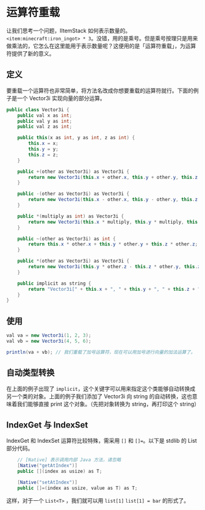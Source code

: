 # 运算符重载

让我们思考一个问题，IItemStack 如何表示数量的。`<item:minecraft:iron_ingot> * 3`。没错，用的是乘号。但是乘号按理只是用来做乘法的，它怎么在这里能用于表示数量呢？这便用的是「运算符重载」，为运算符提供了新的意义。

## 定义

要重载一个运算符也非常简单，将方法名改成你想要重载的运算符就行。下面的例子是一个 Vector3i 实现向量的部分运算。

```java
public class Vector3i {
    public val x as int;
    public val y as int;
    public val z as int;

    public this(x as int, y as int, z as int) {
        this.x = x;
        this.y = y;
        this.z = z;
    }

    public +(other as Vector3i) as Vector3i {
        return new Vector3i(this.x + other.x, this.y + other.y, this.z + other.z);
    }

    public -(other as Vector3i) as Vector3i {
        return new Vector3i(this.x - other.x, this.y - other.y, this.z - other.z);
    }

    public *(multiply as int) as Vector3i {
        return new Vector3i(this.x * multiply, this.y * multiply, this.z * multiply);
    }

    public ~(other as Vector3i) as int {
        return this.x * other.x + this.y * other.y + this.z * other.z;
    }

    public *(other as Vector3i) as Vector3i {
        return new Vector3i(this.y * other.z - this.z * other.y, this.z * other.x - this.x * other.z, this.x * other.y - this.y * other.x);
    }

    public implicit as string {
        return "Vector3i[" + this.x + ", " + this.y + ", " + this.z + "]";
    }
}
```

## 使用

```java
val va = new Vector3i(1, 2, 3);
val vb = new Vector3i(4, 5, 6);

println(va + vb); // 我们重载了加号运算符，现在可以用加号进行向量的加法运算了。
```

## 自动类型转换

在上面的例子出现了 `implicit`，这个关键字可以用来指定这个类能够自动转换成另一个类的对象。上面的例子我们添加了 Vector3i 向 string 的自动转换，这也意味着我们能够直接 print 这个对象。（先把对象转换为 string，再打印这个 string）

## IndexGet 与 IndexSet

IndexGet 和 IndexSet 运算符比较特殊，需采用 `[]` 和 `[]=`。以下是 stdlib 的 List 部分代码。

```java
    // [Native] 表示调用内部 Java 方法，请忽略
    [Native("getAtIndex")]
    public [](index as usize) as T;

    [Native("setAtIndex")]
    public []=(index as usize, value as T) as T;
```

这样，对于一个 `List<T>` ，我们就可以用 `list[1]` `list[1] = bar` 的形式了。

